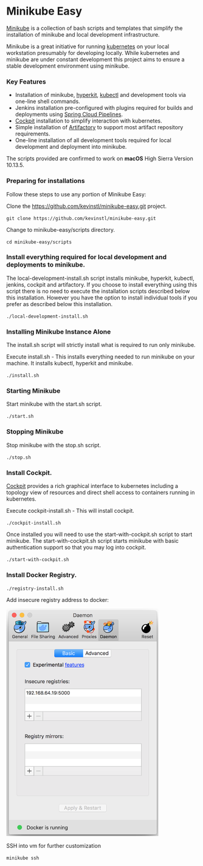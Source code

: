 # Minikube Easy

[Minikube](https://github.com/kubernetes/minikube) is a collection of bash scripts and templates that simplify the installation of minikube and local development infrastructure. 

Minikube is a great initiative for running [kubernetes](https://github.com/kubernetes/kubernetes) on your local workstation presumably for developing locally. While kubernetes and minikube are under constant development this project aims to ensure a stable development environment using minikube.

### Key Features

* Installation of minikube, [hyperkit](https://github.com/moby/hyperkit), [kubectl](https://kubernetes.io/docs/reference/kubectl/overview/) and development tools via one-line shell commands.
* Jenkins installation pre-configured with plugins required for builds and deployments using [Spring Cloud Pipelines](https://cloud.spring.io/spring-cloud-pipelines/).
* [Cockpit](https://cockpit-project.org/) installation to simplify interaction with kubernetes.
* Simple installation of [Artifactory](https://jfrog.com/artifactory/) to support most artifact repository requirements.
* One-line installation of all development tools required for local development and deployment into minikube.

The scripts provided are confirmed to work on **macOS** High Sierra Version 10.13.5.

### Preparing for installations

Follow these steps to use any portion of Minikube Easy:

Clone the https://github.com/kevinstl/minikube-easy.git project. 

`git clone https://github.com/kevinstl/minikube-easy.git`

Change to minikube-easy/scripts directory.

`cd minikube-easy/scripts`

### Install everything required for local development and deployments to minikube.

The local-development-install.sh script installs minikube, hyperkit, kubectl, jenkins, cockpit and artifactory. If you choose to install everything using this script there is no need to execute the  installation scripts described below this installation. However you have the option to install individual tools if you prefer as described below this installation.

`./local-development-install.sh`

### Installing Minikube Instance Alone

The install.sh script will strictly install what is required to run only minikube.

Execute install.sh - This installs everything needed to run minikube on your machine. It installs kubectl, hyperkit and minikube.

`./install.sh`


### Starting Minikube

Start minikube with the start.sh script.

`./start.sh`

### Stopping Minikube

Stop minikube with the stop.sh script.

`./stop.sh`


### Install Cockpit.

[Cockpit](https://cockpit-project.org/) provides a rich graphical interface to kubernetes including a topology view of resources and direct shell access to containers running in kubernetes.

Execute cockpit-install.sh - This will install cockpit. 

`./cockpit-install.sh`

Once installed you will need to use the start-with-cockpit.sh script to start minikube.  The start-with-cockpit.sh script starts minikube with basic authentication support so that you may log into cockpit.

`./start-with-cockpit.sh`


### Install Docker Registry.

`./registry-install.sh`

Add insecure registry address to docker:

<img src="docker-insecure-registry.png" width="400"/>

SSH into vm for further customization

`minikube ssh`




